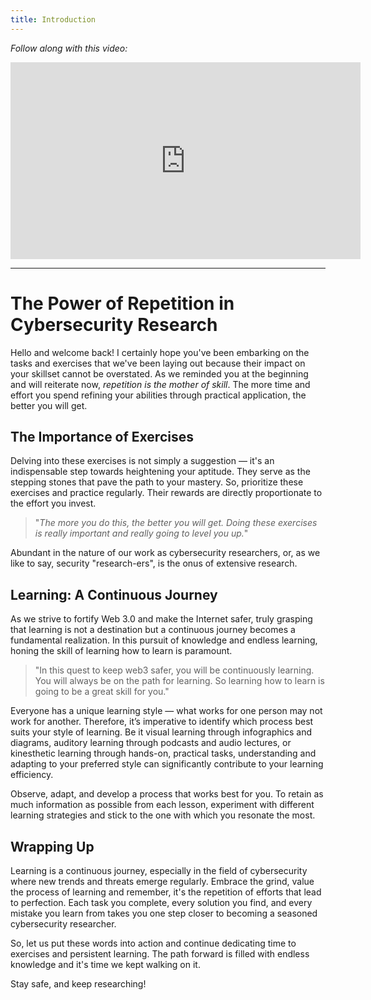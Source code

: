 ```yaml
---
title: Introduction
---
```


_Follow along with this video:_

<!-- TODO -->
<iframe width="560" height="315" src="https://www.youtube.com/watch?v=ioD_szSZQpk" title="YouTube video player" frameborder="0" allow="accelerometer; autoplay; clipboard-write; encrypted-media; gyroscope; picture-in-picture; web-share" allowfullscreen></iframe>

---

# The Power of Repetition in Cybersecurity Research

Hello and welcome back! I certainly hope you've been embarking on the tasks and exercises that we've been laying out because their impact on your skillset cannot be overstated. As we reminded you at the beginning and will reiterate now, *repetition is the mother of skill*. The more time and effort you spend refining your abilities through practical application, the better you will get.

## The Importance of Exercises

Delving into these exercises is not simply a suggestion — it's an indispensable step towards heightening your aptitude. They serve as the stepping stones that pave the path to your mastery. So, prioritize these exercises and practice regularly. Their rewards are directly proportionate to the effort you invest.

> "*The more you do this, the better you will get. Doing these exercises is really important and really going to level you up.*"

Abundant in the nature of our work as cybersecurity researchers, or, as we like to say, security "research-ers", is the onus of extensive research.

## Learning: A Continuous Journey

As we strive to fortify Web 3.0 and make the Internet safer, truly grasping that learning is not a destination but a continuous journey becomes a fundamental realization. In this pursuit of knowledge and endless learning, honing the skill of learning how to learn is paramount.

> "In this quest to keep web3 safer, you will be continuously learning. You will always be on the path for learning. So learning how to learn is going to be a great skill for you."

Everyone has a unique learning style — what works for one person may not work for another. Therefore, it’s imperative to identify which process best suits your style of learning. Be it visual learning through infographics and diagrams, auditory learning through podcasts and audio lectures, or kinesthetic learning through hands-on, practical tasks, understanding and adapting to your preferred style can significantly contribute to your learning efficiency.

Observe, adapt, and develop a process that works best for you. To retain as much information as possible from each lesson, experiment with different learning strategies and stick to the one with which you resonate the most.

## Wrapping Up

Learning is a continuous journey, especially in the field of cybersecurity where new trends and threats emerge regularly. Embrace the grind, value the process of learning and remember, it's the repetition of efforts that lead to perfection. Each task you complete, every solution you find, and every mistake you learn from takes you one step closer to becoming a seasoned cybersecurity researcher.

So, let us put these words into action and continue dedicating time to exercises and persistent learning. The path forward is filled with endless knowledge and it's time we kept walking on it.

Stay safe, and keep researching!
